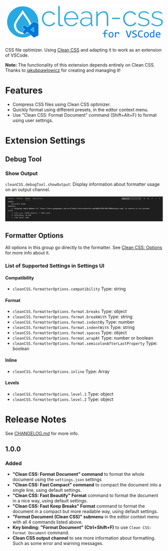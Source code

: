 <h1 style="text-align: center;">
    <img src="https://raw.githubusercontent.com/Travis71i/clean-css-vscode/master/images/clean-css-vscode-v1.png" alt="Clean CSS for VSCode" width="800px"/>
</h1>

CSS file optimizer. Using [Clean CSS](https://github.com/jakubpawlowicz/clean-css) and adapting it to work as an extension of VSCode. 

**Note:** The functionality of this extension depends entirely on Clean CSS. Thanks to [jakubpawlowicz](https://github.com/jakubpawlowicz) for creating and managing it!

# Features

- Compress CSS files using Clean CSS optimizer.
- Quickly format using different presets, in the editor context menu.
- Use "Clean CSS: Format Document" command (Shift+Alt+F) to format using user settings.

# Extension Settings

## Debug Tool

### Show Output

`cleanCSS.debugTool.showOutput`: Display information about formatter usage on an output channel.

![Clean CSS: Debug Output Channel example](https://raw.githubusercontent.com/Travis71i/clean-css-vscode/master/images/debugOutputExample.png)

## Formatter Options

All options in this group go directly to the formatter.
See [Clean CSS: Options](https://github.com/jakubpawlowicz/clean-css#constructor-options) for more info about it.

### List of Supported Settings in Settings UI

#### Compatibility

- `cleanCSS.formatterOptions.compatibility` Type: string

#### Format

- `cleanCSS.formatterOptions.format.breaks` Type: object
- `cleanCSS.formatterOptions.format.breakWith` Type: string
- `cleanCSS.formatterOptions.format.indentBy` Type: number
- `cleanCSS.formatterOptions.format.indentWith` Type: string
- `cleanCSS.formatterOptions.format.spaces` Type: object
- `cleanCSS.formatterOptions.format.wrapAt` Type: number or boolean
- `cleanCSS.formatterOptions.format.semicolonAfterLastProperty` Type: boolean

#### Inline

- `cleanCSS.formatterOptions.inline` Type: Array

#### Levels

- `cleanCSS.formatterOptions.level.1` Type: object
- `cleanCSS.formatterOptions.level.2` Type: object

# Release Notes
See [CHANGELOG.md](CHANGELOG.md) for more info.

## 1.0.0

### Added
 - **"Clean CSS: Format Document" command** to format the whole document using the `settings.json` settings
 - **"Clean CSS: Fast Compact" command** to compact the document into a single line, using default settings.
 - **"Clean CSS: Fast Beautify" Format** command to format the document in a nice way, using default settings.
 - **"Clean CSS: Fast Keep Breaks" Format** command to format the document in a compact but more readable way, using default settings.
 - **"Format Document (Clean CSS)" submenu** in the editor context menu with all 4 commands listed above.
 - **Key binding: "Format Document" (Ctrl+Shift+F)** to use `Clean CSS: Format Document` command.
 - **Clean CSS output channel** to see more information about formatting. Such as some error and warning messages.
